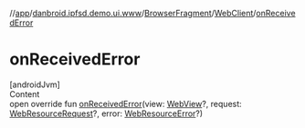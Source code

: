 //[app](../../../index.md)/[danbroid.ipfsd.demo.ui.www](../../index.md)/[BrowserFragment](../index.md)/[WebClient](index.md)/[onReceivedError](on-received-error.md)



# onReceivedError  
[androidJvm]  
Content  
open override fun [onReceivedError](on-received-error.md)(view: [WebView](https://developer.android.com/reference/kotlin/android/webkit/WebView.html)?, request: [WebResourceRequest](https://developer.android.com/reference/kotlin/android/webkit/WebResourceRequest.html)?, error: [WebResourceError](https://developer.android.com/reference/kotlin/android/webkit/WebResourceError.html)?)  



